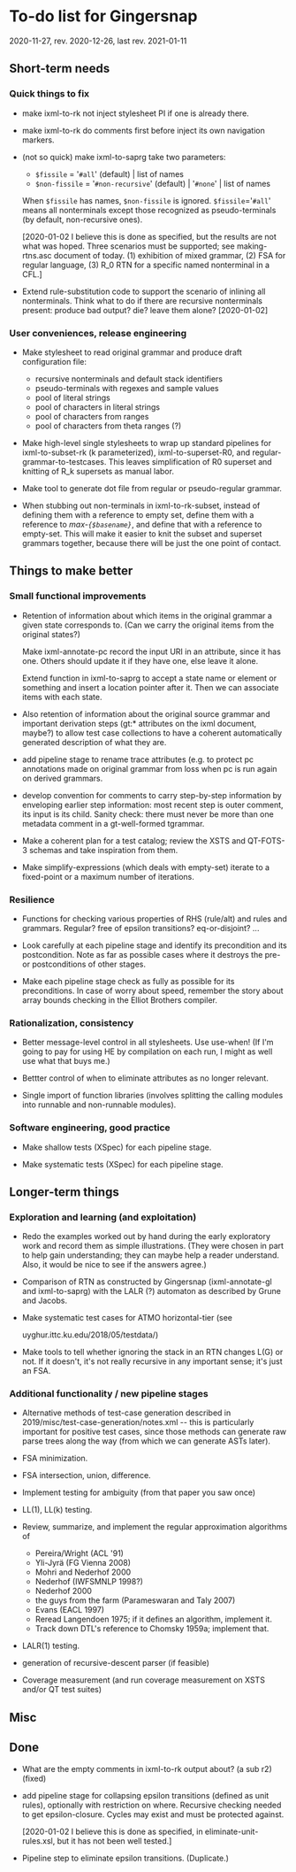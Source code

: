 # To-do list for Gingersnap

2020-11-27, rev. 2020-12-26, last rev. 2021-01-11

## Short-term needs

### Quick things to fix

* make ixml-to-rk not inject stylesheet PI if one is already there.
  
* make ixml-to-rk do comments first before inject its own navigation
  markers.

* (not so quick) make ixml-to-saprg take two parameters:

    * `$fissile` = '`#all`' (default)
      | list of names
    * `$non-fissile` = '`#non-recursive`' (default)
      | '`#none`'
      | list of names
		  
    When `$fissile` has names, `$non-fissile` is ignored.
    `$fissile`='`#all`' means all nonterminals except those recognized
     as pseudo-terminals (by default, non-recursive ones).

    [2020-01-02 I believe this is done as specified, but the results
    are not what was hoped.  Three scenarios must be supported; see
    making-rtns.asc document of today.  (1) exhibition of mixed
    grammar, (2) FSA for regular language, (3) R_0 RTN for a specific
    named nonterminal in a CFL.]

* Extend rule-substitution code to support the scenario of inlining
    all nonterminals.  Think what to do if there are recursive
    nonterminals present: produce bad output? die? leave them alone?
    [2020-01-02]

### User conveniences, release engineering

* Make stylesheet to read original grammar and produce draft
    configuration file:
    * recursive nonterminals and default stack identifiers
    * pseudo-terminals with regexes and sample values
    * pool of literal strings
    * pool of characters in literal strings
    * pool of characters from ranges
    * pool of characters from theta ranges (?)

* Make high-level single stylesheets to wrap up standard pipelines
    for ixml-to-subset-rk (k parameterized), ixml-to-superset-R0, and
    regular-grammar-to-testcases.  This leaves simplification of R0
    superset and knitting of R_k supersets as manual labor.

* Make tool to generate dot file from regular or pseudo-regular
    grammar.

* When stubbing out non-terminals in ixml-to-rk-subset,
    instead of defining them with a
    reference to empty set, define them with a reference to
    *max-`{$basename}`*, and define that with a reference to empty-set.
    This will make it easier to knit the subset and superset grammars
    together, because there will be just the one point of contact.

## Things to make better

###  Small functional improvements

* Retention of information about which items in the original grammar
    a given state corresponds to.  (Can we carry the original items
    from the original states?)

    Make ixml-annotate-pc record the input URI in an attribute,
    since it has one.  Others should update it if they have one,
    else leave it alone.

    Extend function in ixml-to-saprg to accept a state name or
    element or something and insert a location pointer after it.
    Then we can associate items with each state.

* Also retention of information about the original source grammar
    and important derivation steps (gt:* attributes on the ixml
    document, maybe?) to allow test case collections to have a
    coherent automatically generated description of what they are.

* add pipeline stage to rename trace attributes (e.g. to protect pc
    annotations made on original grammar from loss when pc is run
    again on derived grammars.

* develop convention for comments to carry step-by-step
    information by enveloping earlier step information:  most recent
    step is outer comment, its input is its child.  Sanity check:
    there must never be more than one metadata comment in a
    gt-well-formed tgrammar.

* Make a coherent plan for a test catalog; review the XSTS and 
    QT-FOTS-3 schemas and take inspiration from them. 

* Make simplify-expressions (which deals with empty-set)
    iterate to a fixed-point or a maximum number of iterations.

### Resilience

* Functions for checking various properties of RHS (rule/alt) and
    rules and grammars.  Regular? free of epsilon transitions?
    eq-or-disjoint?  ...

* Look carefully at each pipeline stage and identify its
    precondition and its postcondition.  Note as far as possible cases
    where it destroys the pre- or postconditions of other stages.

* Make each pipeline stage check as fully as possible for its
    preconditions.  In case of worry about speed, remember the story
    about array bounds checking in the Elliot Brothers compiler.

### Rationalization, consistency

* Better message-level control in all stylesheets.  Use use-when!
    (If I'm going to pay for using HE by compilation on each run, I
    might as well use what that buys me.)

* Bettter control of when to eliminate attributes as no longer
    relevant.

* Single import of function libraries (involves splitting the
    calling modules into runnable and non-runnable modules).


### Software engineering, good practice

* Make shallow tests (XSpec) for each pipeline stage. 

* Make systematic tests (XSpec) for each pipeline stage. 


## Longer-term things

###  Exploration and learning (and exploitation)

* Redo the examples worked out by hand during the early exploratory
  work and record them as simple illustrations.  (They were chosen in
  part to help gain understanding; they can maybe help a reader
  understand.  Also, it would be nice to see if the answers agree.)

* Comparison of RTN as constructed by Gingersnap (ixml-annotate-gl and
  ixml-to-saprg) with the LALR (?) automaton as described by Grune and
  Jacobs.

* Make systematic test cases for ATMO horizontal-tier (see
    <!--- file:///Users/cmsmcq/2019/misc/test-case-generation/notes.xml and -->
    uyghur.ittc.ku.edu/2018/05/testdata/)

* Make tools to tell whether ignoring the stack in an RTN changes L(G)
  or not.  If it doesn't, it's not really recursive in any important
  sense; it's just an FSA.

###  Additional functionality / new pipeline stages

* Alternative methods of test-case generation described in
    2019/misc/test-case-generation/notes.xml -- this is particularly
    important for positive test cases, since those methods can
    generate raw parse trees along the way (from which we can generate
    ASTs later).

* FSA minimization. 

* FSA intersection, union, difference. 

* Implement testing for ambiguity (from that paper you saw once) 

* LL(1), LL(k) testing. 

* Review, summarize, and implement the regular approximation
  algorithms of
  * Pereira/Wright (ACL '91)
  * Yli-Jyrä (FG Vienna 2008)
  * Mohri and Nederhof 2000 
  * Nederhof (IWFSMNLP 1998?)
  * Nederhof 2000 
  * the guys from the farm (Parameswaran and Taly 2007)
  * Evans (EACL 1997)
  * Reread Langendoen 1975; if it defines an algorithm, implement it.
  * Track down DTL's reference to Chomsky 1959a; implement that.
    
* LALR(1) testing.

* generation of recursive-descent parser (if feasible)

* Coverage measurement (and run coverage measurement on XSTS and/or QT
  test suites)

## Misc


## Done

* What are the empty comments in ixml-to-rk output about? (a sub r2)
  (fixed)

* add pipeline stage for collapsing epsilon transitions (defined as
  unit rules), optionally with restriction on where.  Recursive
  checking needed to get epsilon-closure.  Cycles may exist and must
  be protected against.

  [2020-01-02 I believe this is done as specified, in
  eliminate-unit-rules.xsl, but it has not been well tested.]

* Pipeline step to eliminate epsilon transitions.  (Duplicate.)

